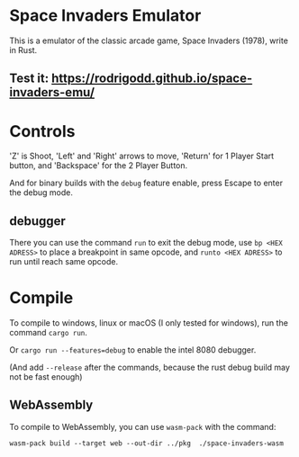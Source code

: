 # Space Invaders Emulator

This is a emulator of the classic arcade game, Space Invaders (1978), write in Rust.

## Test it: https://rodrigodd.github.io/space-invaders-emu/

# Controls

'Z' is Shoot, 'Left' and 'Right' arrows to move, 'Return' for 1 Player Start button, and 'Backspace' for the 2 Player Button.

And for binary builds with the ```debug``` feature enable, press Escape to enter the debug mode. 

## debugger

There you can use the command ```run``` to exit the debug mode, use ```bp <HEX ADRESS>``` to place a breakpoint in same opcode,  and ```runto <HEX ADRESS>``` to run until reach same opcode.


# Compile

To compile to windows, linux or macOS (I only tested for windows), run the command ```cargo run```. 

Or ```cargo run --features=debug``` to enable the intel 8080 debugger.

(And add ```--release``` after the commands, because the rust debug build may not be fast enough)

## WebAssembly

To compile to WebAssembly, you can use ```wasm-pack``` with the command:

```
wasm-pack build --target web --out-dir ../pkg  ./space-invaders-wasm
```